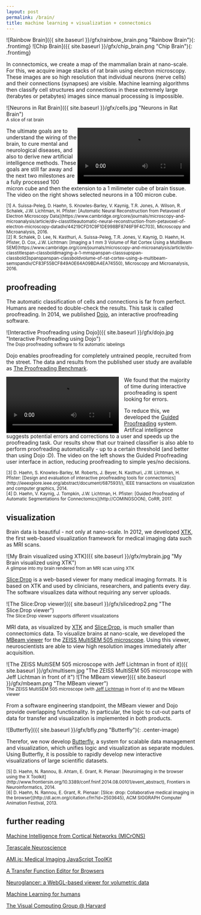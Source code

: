 ```yaml
---
layout: post
permalink: /brain/
title: machine learning + visualization + connectomics
---
```


![Rainbow Brain]({{ site.baseurl }}/gfx/rainbow_brain.png "Rainbow Brain"){: .frontimg} ![Chip Brain]({{ site.baseurl }}/gfx/chip_brain.png "Chip Brain"){: .frontimg}

In connectomics, we create a map of the mammalian brain at nano-scale. For this, we acquire image stacks of rat brain using electron microscopy. These images are so high resolution that individual neurons (nerve cells) and their connections (synapses) are visible. <!-- more --> Machine learning algorithms then classify cell structures and connections in these extremely large (terabytes or petabytes) images since manual processing is impossible. 

![Neurons in Rat Brain]({{ site.baseurl }}/gfx/cells.jpg "Neurons in Rat Brain")
<small><br>A slice of rat brain</small>

<video autoplay loop="loop" style="object-fit:fill; float:right; margin-right:14px;" class="frontimg" title="Circuit board flight"><source src="{{ site.baseurl }}/gfx/3dconnectomics.mp4" type="video/mp4"></video>
The ultimate goals are to understand the wiring of the brain, to cure mental and neurological diseases, and also to derive new artificial intelligence methods. These goals are still far away and the next two milestones are a fully processed 100 micron cube and then the extension to a 1 milimeter cube of brain tissue. The video on the right shows selected neurons in a 100 micron cube.

<small>
[1] A. Suissa-Peleg, D. Haehn, S. Knowles-Barley, V. Kaynig, T.R. Jones, A. Wilson, R. Schalek, J.W. Lichtman, H. Pfister: [Automatic Neural Reconstruction from Petavoxel of Electron Microscopy Data](https://www.cambridge.org/core/journals/microscopy-and-microanalysis/article/div-classtitleautomatic-neural-reconstruction-from-petavoxel-of-electron-microscopy-datadiv/44219CFD1C9F1DE998BF8746F9F4C703), Microscopy and Microanalysis, 2016.<br>
[2] R. Schalek, D. Lee, N. Kasthuri, A. Suissa-Peleg, T.R. Jones, V. Kaynig, D. Haehn, H. Pfister, D. Cox, J.W. Lichtman: [Imaging a 1 mm 3 Volume of Rat Cortex Using a MultiBeam SEM](https://www.cambridge.org/core/journals/microscopy-and-microanalysis/article/div-classtitlespan-classboldimaging-a-1-mmspanspan-classsupspan-classbold3spanspanspan-classboldvolume-of-rat-cortex-using-a-multibeam-semspandiv/CF83F558CF849A0E64A09BDA4EA74550), Microscopy and Microanalysis, 2016.
</small>

## proofreading

The automatic classification of cells and connections is far from perfect. Humans are needed to double-check the results. This task is called proofreading. In 2014, we published [Dojo](http://rhoana.org/dojo/), an interactive proofreading software.

![Interactive Proofreading using Dojo]({{ site.baseurl }}/gfx/dojo.jpg "Interactive Proofreading using Dojo")
<small><br>The Dojo proofreading software to fix automatic labelings</small>

Dojo enables proofreading for completely untrained people, recruited from the street. The data and results from the published user study are available as [The Proofreading Benchmark](http://github.com/haehn/proofreading/).

<video autoplay loop="loop" style="object-fit:fill; float:left; margin-right:14px;" class="frontimg" title="Circuit board flight"><source src="{{ site.baseurl }}/gfx/guidedproofreading_small.mp4" type="video/mp4"></video> We found that the majority of time during interactive proofreading is spent looking for errors. 

To reduce this, we developed the [Guided Proofreading](http://github.com/VCG/guidedproofreading/) system. Artifical intelligence suggests potential errors and corrections to a user and speeds up the proofreading task. Our results show that our trained classifier is also able to perform proofreading automatically - up to a certain threshold (and better than using Dojo :D). The video on the left shows the Guided Proofreading user interface in action, reducing proofreading to simple yes/no decisions.

<small>
[3] D. Haehn, S. Knowles-Barley, M. Roberts, J. Beyer, N. Kasthuri, J.W. Lichtman, H. Pfister: [Design and evaluation of interactive proofreading tools for connectomics](http://ieeexplore.ieee.org/abstract/document/6875931/), IEEE transactions on visualization and computer graphics, 2014.<br>
[4] D. Haehn, V. Kaynig, J. Tompkin, J.W. Lichtman, H. Pfister: [Guided Proofreading of Automatic Segmentations for Connectomics](http://COMINGSOON), CoRR, 2017.
</small>

## visualization

Brain data is beautiful - not only at nano-scale. In 2012, we developed [XTK](http://goXTK.com), the first web-based visualization framework for medical imaging data such as MRI scans.

![My Brain visualized using XTK]({{ site.baseurl }}/gfx/mybrain.jpg "My Brain visualized using XTK")
<small><br>A glimpse into my brain rendered from an MRI scan using XTK</small>

[Slice:Drop](http://slicedrop.com) is a web-based viewer for many medical imaging formats. It is based on XTK and used by clinicians, researchers, and patients every day. The software visualizes data without requiring any server uploads.

![The Slice:Drop viewer]({{ site.baseurl }}/gfx/slicedrop2.png "The Slice:Drop viewer")
<small><br>The Slice:Drop viewer supports different visualizations</small>

MRI data, as visualized by [XTK](http://goXTK.com) and [Slice:Drop](http://slicedrop.com), is much smaller than connectomics data. To visualize brains at nano-scale, we developed the [MBeam viewer](http://github.com/rhoana/mb) for the [ZEISS MultiSEM 505 microscope](https://www.zeiss.com/microscopy/int/products/scanning-electron-microscopes/multisem.html). Using this viewer, neuroscientists are able to view high resolution images immediately after acquisition.

![The ZEISS MultiSEM 505 microscope with Jeff Lichtman in front of it]({{ site.baseurl }}/gfx/multisem.jpg "The ZEISS MultiSEM 505 microscope with Jeff Lichtman in front of it") ![The MBeam viewer]({{ site.baseurl }}/gfx/mbeam.png "The MBeam viewer")
<small><br>The ZEISS MultiSEM 505 microscope (with [Jeff Lichtman](http://lichtmanlab.fas.harvard.edu/) in front of it) and the MBeam viewer</small>

From a software engineering standpoint, the MBeam viewer and Dojo provide overlapping functionality. In particular, the logic to cut-out parts of data for transfer and visualization is implemented in both products. 

![Butterfly]({{ site.baseurl }}/gfx/bfly.png "Butterfly"){: .center-image} 

Therefor, we now develop [Butterfly](http://github.com/rhoana/butterfly/), a system for scalable data management and visualization, which unifies logic and visualization as separate modules. Using Butterfly, it is possible to rapidly develop new interactive visualizations of large scientific datasets.




<small>
[5] D. Haehn, N. Rannou, B. Ahtam, E. Grant, R. Pienaar: [Neuroimaging in the browser using the X Toolkit](http://www.frontiersin.org/10.3389/conf.fninf.2014.08.00101/event_abstract), Frontiers in Neuroinformatics, 2014.<br>
[6] D. Haehn, N. Rannou, E. Grant, R. Pienaar: [Slice: drop: Collaborative medical imaging in the browser](http://dl.acm.org/citation.cfm?id=2503645), ACM SIGGRAPH Computer Animation Festival, 2013.
</small>

## further reading

[Machine Intelligence from Cortical Networks (MICrONS)](https://www.iarpa.gov/index.php/research-programs/microns)

[Terascale Neuroscience](https://neurodata.io/)

[AMI.js: Medical Imaging JavaScript ToolKit](https://github.com/FNNDSC/ami#readme)

[A Transfer Function Editor for Browsers](http://afruehstueck.github.io/TF.html)

[Neuroglancer: a WebGL-based viewer for volumetric data](https://github.com/google/neuroglancer)

[Machine Learning for humans](https://ironman5366.github.io/learn-blog/)

[The Visual Computing Group @ Harvard](http://vcg.seas.harvard.edu/)

